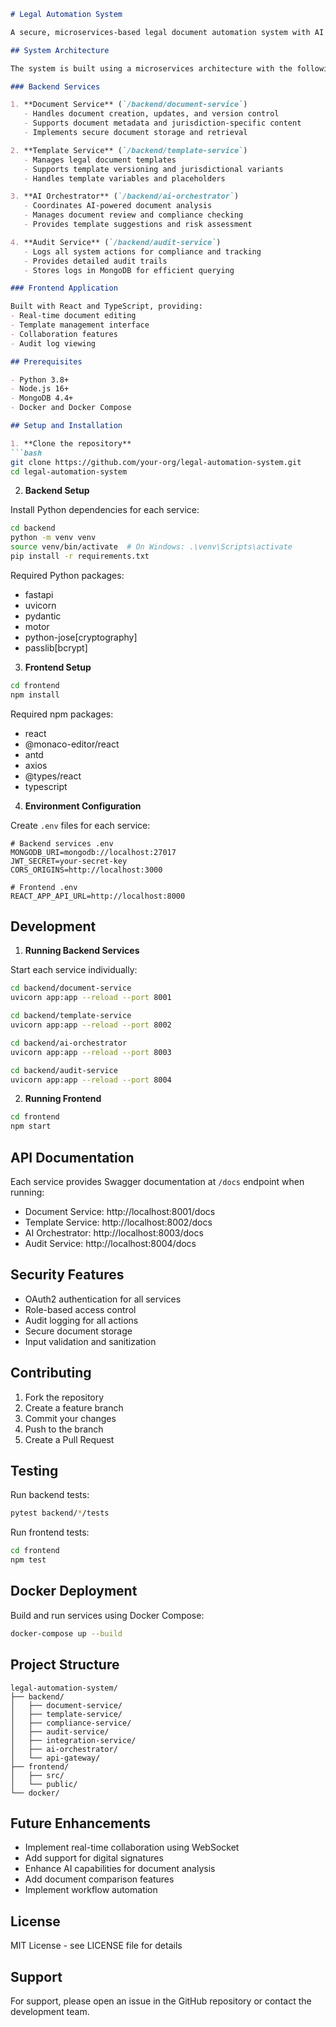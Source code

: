 ```markdown:README.md
# Legal Automation System

A secure, microservices-based legal document automation system with AI capabilities, document version control, and multi-jurisdiction support.

## System Architecture

The system is built using a microservices architecture with the following components:

### Backend Services

1. **Document Service** (`/backend/document-service`)
   - Handles document creation, updates, and version control
   - Supports document metadata and jurisdiction-specific content
   - Implements secure document storage and retrieval

2. **Template Service** (`/backend/template-service`)
   - Manages legal document templates
   - Supports template versioning and jurisdictional variants
   - Handles template variables and placeholders

3. **AI Orchestrator** (`/backend/ai-orchestrator`)
   - Coordinates AI-powered document analysis
   - Manages document review and compliance checking
   - Provides template suggestions and risk assessment

4. **Audit Service** (`/backend/audit-service`)
   - Logs all system actions for compliance and tracking
   - Provides detailed audit trails
   - Stores logs in MongoDB for efficient querying

### Frontend Application

Built with React and TypeScript, providing:
- Real-time document editing
- Template management interface
- Collaboration features
- Audit log viewing

## Prerequisites

- Python 3.8+
- Node.js 16+
- MongoDB 4.4+
- Docker and Docker Compose

## Setup and Installation

1. **Clone the repository**
```bash
git clone https://github.com/your-org/legal-automation-system.git
cd legal-automation-system
```

2. **Backend Setup**

Install Python dependencies for each service:
```bash
cd backend
python -m venv venv
source venv/bin/activate  # On Windows: .\venv\Scripts\activate
pip install -r requirements.txt
```

Required Python packages:
- fastapi
- uvicorn
- pydantic
- motor
- python-jose[cryptography]
- passlib[bcrypt]

3. **Frontend Setup**

```bash
cd frontend
npm install
```

Required npm packages:
- react
- @monaco-editor/react
- antd
- axios
- @types/react
- typescript

4. **Environment Configuration**

Create `.env` files for each service:

```env
# Backend services .env
MONGODB_URI=mongodb://localhost:27017
JWT_SECRET=your-secret-key
CORS_ORIGINS=http://localhost:3000

# Frontend .env
REACT_APP_API_URL=http://localhost:8000
```

## Development

1. **Running Backend Services**

Start each service individually:
```bash
cd backend/document-service
uvicorn app:app --reload --port 8001

cd backend/template-service
uvicorn app:app --reload --port 8002

cd backend/ai-orchestrator
uvicorn app:app --reload --port 8003

cd backend/audit-service
uvicorn app:app --reload --port 8004
```

2. **Running Frontend**

```bash
cd frontend
npm start
```

## API Documentation

Each service provides Swagger documentation at `/docs` endpoint when running:
- Document Service: http://localhost:8001/docs
- Template Service: http://localhost:8002/docs
- AI Orchestrator: http://localhost:8003/docs
- Audit Service: http://localhost:8004/docs

## Security Features

- OAuth2 authentication for all services
- Role-based access control
- Audit logging for all actions
- Secure document storage
- Input validation and sanitization

## Contributing

1. Fork the repository
2. Create a feature branch
3. Commit your changes
4. Push to the branch
5. Create a Pull Request

## Testing

Run backend tests:
```bash
pytest backend/*/tests
```

Run frontend tests:
```bash
cd frontend
npm test
```

## Docker Deployment

Build and run services using Docker Compose:
```bash
docker-compose up --build
```

## Project Structure

```
legal-automation-system/
├── backend/
│   ├── document-service/
│   ├── template-service/
│   ├── compliance-service/
│   ├── audit-service/
│   ├── integration-service/
│   ├── ai-orchestrator/
│   └── api-gateway/
├── frontend/
│   ├── src/
│   └── public/
└── docker/
```

## Future Enhancements

- Implement real-time collaboration using WebSocket
- Add support for digital signatures
- Enhance AI capabilities for document analysis
- Add document comparison features
- Implement workflow automation

## License

MIT License - see LICENSE file for details

## Support

For support, please open an issue in the GitHub repository or contact the development team.
```
